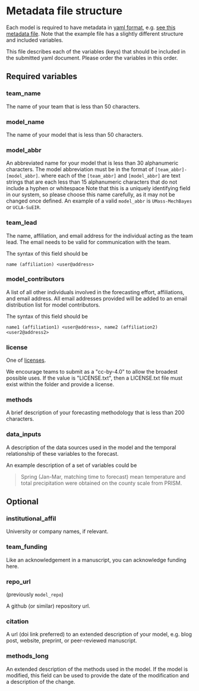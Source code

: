 # Metadata file structure

Each model is required to have metadata in 
[yaml format](https://docs.ansible.com/ansible/latest/reference_appendices/YAMLSyntax.html), 
e.g. [see this metadata file](https://github.com/reichlab/covid19-forecast-hub/blob/master/data-processed/JHU_IDD-CovidSP/metadata-JHU_IDD-CovidSP.txt).
Note that the example file has a slightly different structure and included variables.

This file describes each of the variables (keys) that should be included in the submitted yaml document.
Please order the variables in this order.


## Required variables

### team_name
The name of your team that is less than 50 characters.

### model_name
The name of your model that is less than 50 characters.

### model_abbr
An abbreviated name for your model that is less than 30 alphanumeric characters. The model abbreviation must be in 
the format of `[team_abbr]-[model_abbr]`. where each of the `[team_abbr]` and `[model_abbr]` are text strings that 
are each less than 15 alphanumeric characters that do not include a hyphen or whitespace  Note that this is a 
uniquely identifying field in our system, so please choose this name carefully, as it may not be changed once 
defined. An example of a valid `model_abbr` is `UMass-MechBayes` or `UCLA-SuEIR`. 

### team_lead
The name, affiliation, and email address for the individual acting as the team lead. The email needs to be valid
for communication with the team.

The syntax of this field should be

    name (affiliation) <user@address>

### model_contributors
A list of all other individuals involved in the forecasting effort, affiliations, and email address.
All email addresses provided will be added to an email distribution list for model contributors.

The syntax of this field should be 

    name1 (affiliation1) <user@address>, name2 (affiliation2) <user2@address2>

### license

One of [licenses](https://github.com/reichlab/covid19-forecast-hub/blob/master/code/validation/accepted-licenses.csv).

We encourage teams to submit as a "cc-by-4.0" to allow the broadest possible uses. 
If the value is "LICENSE.txt", then a LICENSE.txt file must exist within the folder and provide a license.

### methods

A brief description of your forecasting methodology that is less than 200 characters.

### data_inputs

A description of the data sources used in the model and the temporal relationship of these variables to the forecast.

An example description of a set of variables could be 

> Spring (Jan-Mar, matching time to forecast) mean temperature and total precipitation were obtained on the
> county scale from PRISM.



## Optional

### institutional_affil

University or company names, if relevant. 

### team_funding 

Like an acknowledgement in a manuscript, you can acknowledge funding here.

### repo_url

(previously `model_repo`)

A github (or similar) repository url. 

### citation

A url (doi link preferred) to an extended description of your model,
e.g. blog post, website, preprint, or peer-reviewed manuscript. 

### methods_long

An extended description of the methods used in the model. 
If the model is modified, this field can be used to provide the date of the 
modification and a description of the change.

